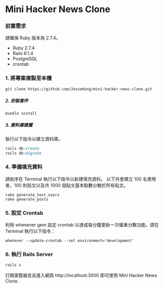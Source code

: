 # Mini Hacker News Clone


### 前置需求

請確保 Ruby 版本為 2.7.4。
- Ruby 2.7.4
- Rails 6.1.4
- PostgreSQL
- crontab

### 1. 將專案複製至本機

```
git clone https://github.com/JesseHung/mini-hacker-news-clone.git
```


##### 2. 安裝套件

```
bundle install
```


##### 3. 資料庫建置

執行以下指令以建立資料庫。
```ruby
rails db:create
rails db:migrate
```


### 4. 準備填充資料

請依序在 Terminal 執行以下指令以新建填充資料。
以下共會建立 100 名使用者，100 則貼文以及共 1000 個貼文基本點數分散於所有貼文。
```
rake generate_test_users
rake generate_posts
```


### 5. 設定 Crontab 

利用 whenever gem 設定 crontab 以達成每分鐘更新一次權重分數功能。請在 Terminal 執行以下指令：
```
whenever --update-crontab --set environment='development'
```


### 6. 執行 Rails Server

```ruby
rails s
```

打開瀏覽器並且進入網頁 http://localhost:3000 即可使用 Mini Hacker News Clone.
